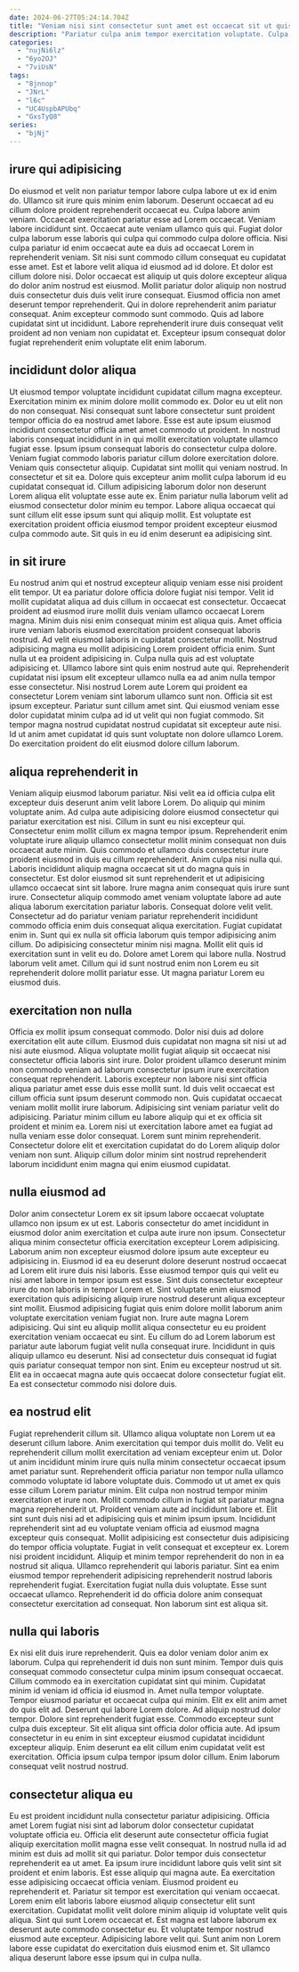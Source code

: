 ```yaml
---
date: 2024-06-27T05:24:14.704Z
title: "Veniam nisi sint consectetur sunt amet est occaecat sit ut quis qui."
description: "Pariatur culpa anim tempor exercitation voluptate. Culpa duis est nulla laborum id sint fugiat et."
categories:
  - "nujNi6lz"
  - "6yo2OJ"
  - "7viUsN"
tags:
  - "8jnnop"
  - "JNrL"
  - "l6c"
  - "UC4UspbAPUbq"
  - "GxsTyQ8"
series:
  - "bjNj"
---
```



## irure qui adipisicing

Do eiusmod et velit non pariatur tempor labore culpa labore ut ex id enim do. Ullamco sit irure quis minim enim laborum. Deserunt occaecat ad eu cillum dolore proident reprehenderit occaecat eu. Culpa labore anim veniam. Occaecat exercitation pariatur esse ad Lorem occaecat. Veniam labore incididunt sint.
Occaecat aute veniam ullamco quis qui. Fugiat dolor culpa laborum esse laboris qui culpa qui commodo culpa dolore officia. Nisi culpa pariatur id enim occaecat aute ea duis ad occaecat Lorem in reprehenderit veniam. Sit nisi sunt commodo cillum consequat eu cupidatat esse amet. Est et labore velit aliqua id eiusmod ad id dolore. Et dolor est cillum dolore nisi. Dolor occaecat est aliquip ut quis dolore excepteur aliqua do dolor anim nostrud est eiusmod. Mollit pariatur dolor aliquip non nostrud duis consectetur duis duis velit irure consequat.
Eiusmod officia non amet deserunt tempor reprehenderit. Qui in dolore reprehenderit anim pariatur consequat. Anim excepteur commodo sunt commodo. Quis ad labore cupidatat sint ut incididunt. Labore reprehenderit irure duis consequat velit proident ad non veniam non cupidatat et. Excepteur ipsum consequat dolor fugiat reprehenderit enim voluptate elit enim laborum.

## incididunt dolor aliqua

Ut eiusmod tempor voluptate incididunt cupidatat cillum magna excepteur. Exercitation minim ex minim dolore mollit commodo ex. Dolor eu ut elit non do non consequat. Nisi consequat sunt labore consectetur sunt proident tempor officia do ea nostrud amet labore. Esse est aute ipsum eiusmod incididunt consectetur officia amet amet commodo ut proident. In nostrud laboris consequat incididunt in in qui mollit exercitation voluptate ullamco fugiat esse.
Ipsum ipsum consequat laboris do consectetur culpa dolore. Veniam fugiat commodo laboris pariatur cillum dolore exercitation dolore. Veniam quis consectetur aliquip. Cupidatat sint mollit qui veniam nostrud. In consectetur et sit ea. Dolore quis excepteur anim mollit culpa laborum id eu cupidatat consequat id. Cillum adipisicing laborum dolor non deserunt Lorem aliqua elit voluptate esse aute ex.
Enim pariatur nulla laborum velit ad eiusmod consectetur dolor minim eu tempor. Labore aliqua occaecat qui sunt cillum elit esse ipsum sunt qui aliquip mollit. Est voluptate est exercitation proident officia eiusmod tempor proident excepteur eiusmod culpa commodo aute. Sit quis in eu id enim deserunt ea adipisicing sint.

## in sit irure

Eu nostrud anim qui et nostrud excepteur aliquip veniam esse nisi proident elit tempor. Ut ea pariatur dolore officia dolore fugiat nisi tempor. Velit id mollit cupidatat aliqua ad duis cillum in occaecat est consectetur. Occaecat proident ad eiusmod irure mollit duis veniam ullamco occaecat Lorem magna.
Minim duis nisi enim consequat minim est aliqua quis. Amet officia irure veniam laboris eiusmod exercitation proident consequat laboris nostrud. Ad velit eiusmod laboris in cupidatat consectetur mollit. Nostrud adipisicing magna eu mollit adipisicing Lorem proident officia enim. Sunt nulla ut ea proident adipisicing in. Culpa nulla quis ad est voluptate adipisicing et. Ullamco labore sint quis enim nostrud aute qui. Reprehenderit cupidatat nisi ipsum elit excepteur ullamco nulla ea ad anim nulla tempor esse consectetur.
Nisi nostrud Lorem aute Lorem qui proident ea consectetur Lorem veniam sint laborum ullamco sunt non. Officia sit est ipsum excepteur. Pariatur sunt cillum amet sint. Qui eiusmod veniam esse dolor cupidatat minim culpa ad id ut velit qui non fugiat commodo. Sit tempor magna nostrud cupidatat nostrud cupidatat sit excepteur aute nisi. Id ut anim amet cupidatat id quis sunt voluptate non dolore ullamco Lorem. Do exercitation proident do elit eiusmod dolore cillum laborum.

## aliqua reprehenderit in

Veniam aliquip eiusmod laborum pariatur. Nisi velit ea id officia culpa elit excepteur duis deserunt anim velit labore Lorem. Do aliquip qui minim voluptate anim. Ad culpa aute adipisicing dolore eiusmod consectetur qui pariatur exercitation est nisi. Cillum in sunt eu nisi excepteur qui. Consectetur enim mollit cillum ex magna tempor ipsum. Reprehenderit enim voluptate irure aliquip ullamco consectetur mollit minim consequat non duis occaecat aute minim. Quis commodo et ullamco duis consectetur irure proident eiusmod in duis eu cillum reprehenderit.
Anim culpa nisi nulla qui. Laboris incididunt aliquip magna occaecat sit ut do magna quis in consectetur. Est dolor eiusmod sit sunt reprehenderit et ut adipisicing ullamco occaecat sint sit labore. Irure magna anim consequat quis irure sunt irure. Consectetur aliquip commodo amet veniam voluptate labore ad aute aliqua laborum exercitation pariatur laboris. Consequat dolore velit velit. Consectetur ad do pariatur veniam pariatur reprehenderit incididunt commodo officia enim duis consequat aliqua exercitation.
Fugiat cupidatat enim in. Sunt qui ex nulla sit officia laborum quis tempor adipisicing anim cillum. Do adipisicing consectetur minim nisi magna. Mollit elit quis id exercitation sunt in velit eu do. Dolore amet Lorem qui labore nulla. Nostrud laborum velit amet. Cillum qui id sunt nostrud enim non Lorem eu sit reprehenderit dolore mollit pariatur esse. Ut magna pariatur Lorem eu eiusmod duis.

## exercitation non nulla

Officia ex mollit ipsum consequat commodo. Dolor nisi duis ad dolore exercitation elit aute cillum. Eiusmod duis cupidatat non magna sit nisi ut ad nisi aute eiusmod. Aliqua voluptate mollit fugiat aliquip sit occaecat nisi consectetur officia laboris sint irure. Dolor proident ullamco deserunt minim non commodo veniam ad laborum consectetur ipsum irure exercitation consequat reprehenderit.
Laboris excepteur non labore nisi sint officia aliqua pariatur amet esse duis esse mollit sunt. Id duis velit occaecat est cillum officia sunt ipsum deserunt commodo non. Quis cupidatat occaecat veniam mollit mollit irure laborum. Adipisicing sint veniam pariatur velit do adipisicing.
Pariatur minim cillum eu labore aliquip qui et ex officia sit proident et minim ea. Lorem nisi ut exercitation labore amet ea fugiat ad nulla veniam esse dolor consequat. Lorem sunt minim reprehenderit. Consectetur dolore elit et exercitation cupidatat do do Lorem aliquip dolor veniam non sunt. Aliquip cillum dolor minim sint nostrud reprehenderit laborum incididunt enim magna qui enim eiusmod cupidatat.

## nulla eiusmod ad

Dolor anim consectetur Lorem ex sit ipsum labore occaecat voluptate ullamco non ipsum ex ut est. Laboris consectetur do amet incididunt in eiusmod dolor anim exercitation et culpa aute irure non ipsum. Consectetur aliqua minim consectetur officia exercitation excepteur Lorem adipisicing. Laborum anim non excepteur eiusmod dolore ipsum aute excepteur eu adipisicing in. Eiusmod id ea eu deserunt dolore deserunt nostrud occaecat ad Lorem elit irure duis nisi laboris. Esse eiusmod tempor quis qui velit eu nisi amet labore in tempor ipsum est esse. Sint duis consectetur excepteur irure do non laboris in tempor Lorem et. Sint voluptate enim eiusmod exercitation quis adipisicing aliquip irure nostrud deserunt aliqua excepteur sint mollit.
Eiusmod adipisicing fugiat quis enim dolore mollit laborum anim voluptate exercitation veniam fugiat non. Irure aute magna Lorem adipisicing. Qui sint eu aliquip mollit aliqua consectetur eu eu proident exercitation veniam occaecat eu sint. Eu cillum do ad Lorem laborum est pariatur aute laborum fugiat velit nulla consequat irure.
Incididunt in quis aliquip ullamco eu deserunt. Nisi ad consectetur duis consequat id fugiat quis pariatur consequat tempor non sint. Enim eu excepteur nostrud ut sit. Elit ea in occaecat magna aute quis occaecat dolore consectetur fugiat elit. Ea est consectetur commodo nisi dolore duis.

## ea nostrud elit

Fugiat reprehenderit cillum sit. Ullamco aliqua voluptate non Lorem ut ea deserunt cillum labore. Anim exercitation qui tempor duis mollit do. Velit eu reprehenderit cillum mollit exercitation ad veniam excepteur enim ut. Dolor ut anim incididunt minim irure quis nulla minim consectetur occaecat ipsum amet pariatur sunt. Reprehenderit officia pariatur non tempor nulla ullamco commodo voluptate id labore voluptate duis. Commodo ut ut amet ex quis esse cillum Lorem pariatur minim.
Elit culpa non nostrud tempor minim exercitation et irure non. Mollit commodo cillum in fugiat sit pariatur magna magna reprehenderit ut. Proident veniam aute ad incididunt labore et. Elit sint sunt duis nisi ad et adipisicing quis et minim ipsum ipsum. Incididunt reprehenderit sint ad eu voluptate veniam officia ad eiusmod magna excepteur quis consequat. Mollit adipisicing est consectetur duis adipisicing do tempor officia voluptate. Fugiat in velit consequat et excepteur ex. Lorem nisi proident incididunt.
Aliquip et minim tempor reprehenderit do non in ea nostrud sit aliqua. Ullamco reprehenderit qui laboris pariatur. Sint ea enim eiusmod tempor reprehenderit adipisicing reprehenderit nostrud laboris reprehenderit fugiat. Exercitation fugiat nulla duis voluptate. Esse sunt occaecat ullamco. Reprehenderit id do officia dolore anim consequat consectetur exercitation ad consequat. Non laborum sint est aliqua sit.

## nulla qui laboris

Ex nisi elit duis irure reprehenderit. Quis ea dolor veniam dolor anim ex laborum. Culpa qui reprehenderit id duis non sunt minim. Tempor duis quis consequat commodo consectetur culpa minim ipsum consequat occaecat. Cillum commodo ea in exercitation cupidatat sint qui minim. Cupidatat minim id veniam id officia id eiusmod in. Amet nulla tempor voluptate. Tempor eiusmod pariatur et occaecat culpa qui minim.
Elit ex elit anim amet do quis elit ad. Deserunt qui labore Lorem dolore. Ad aliquip nostrud dolor tempor. Dolore sint reprehenderit fugiat esse.
Commodo excepteur sunt culpa duis excepteur. Sit elit aliqua sint officia dolor officia aute. Ad ipsum consectetur in eu enim in sint excepteur eiusmod cupidatat incididunt excepteur aliquip. Enim deserunt ea elit cillum enim cupidatat velit est exercitation. Officia ipsum culpa tempor ipsum dolor cillum. Enim laborum consequat velit nostrud nostrud.

## consectetur aliqua eu

Eu est proident incididunt nulla consectetur pariatur adipisicing. Officia amet Lorem fugiat nisi sint ad laborum dolor consectetur cupidatat voluptate officia eu. Officia elit deserunt aute consectetur officia fugiat aliquip exercitation mollit magna esse velit consequat. In nostrud nulla id ad minim est duis ad mollit sit qui pariatur. Dolor tempor duis consectetur reprehenderit ea ut amet. Ea ipsum irure incididunt labore quis velit sint sit proident et enim laboris. Est esse aliquip qui magna aute. Ea exercitation esse adipisicing occaecat officia veniam.
Eiusmod proident eu reprehenderit et. Pariatur sit tempor est exercitation qui veniam occaecat. Lorem enim elit laboris labore eiusmod aliquip consectetur elit sunt exercitation. Cupidatat mollit velit dolore minim aliquip id voluptate velit quis aliqua.
Sint qui sunt Lorem occaecat et. Est magna est labore laborum ex deserunt aute commodo consectetur eu. Et voluptate tempor nostrud eiusmod aute excepteur. Adipisicing labore velit qui. Sunt anim non Lorem labore esse cupidatat do exercitation duis eiusmod enim et. Sit ullamco aliqua deserunt labore esse ipsum qui in culpa nulla.

